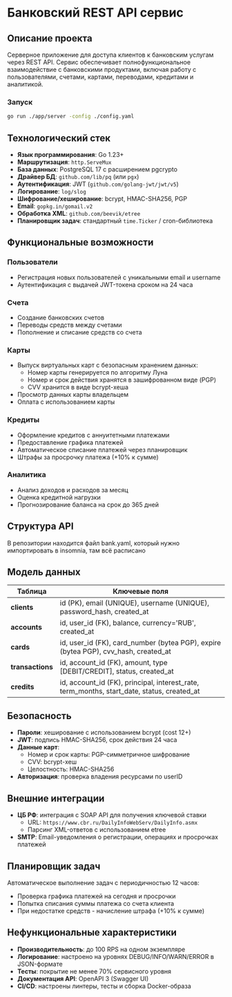 # Банковский REST API сервис

## Описание проекта

Серверное приложение для доступа клиентов к банковским услугам через REST API. Сервис обеспечивает полнофункциональное взаимодействие с банковскими продуктами, включая работу с пользователями, счетами, картами, переводами, кредитами и аналитикой.

### Запуск

```bash
go run ./app/server -config ./config.yaml
```

## Технологический стек

- **Язык программирования**: Go 1.23+
- **Маршрутизация**: `http.ServeMux`
- **База данных**: PostgreSQL 17 с расширением pgcrypto
- **Драйвер БД**: `github.com/lib/pq` (или `pgx`)
- **Аутентификация**: JWT (`github.com/golang-jwt/jwt/v5`)
- **Логирование**: `log/slog`
- **Шифрование/хеширование**: bcrypt, HMAC-SHA256, PGP
- **Email**: `gopkg.in/gomail.v2`
- **Обработка XML**: `github.com/beevik/etree`
- **Планировщик задач**: стандартный `time.Ticker` / cron-библиотека

## Функциональные возможности

### Пользователи
- Регистрация новых пользователей с уникальными email и username
- Аутентификация с выдачей JWT-токена сроком на 24 часа

### Счета
- Создание банковских счетов
- Переводы средств между счетами
- Пополнение и списание средств со счета

### Карты
- Выпуск виртуальных карт с безопасным хранением данных:
  - Номер карты генерируется по алгоритму Луна
  - Номер и срок действия хранятся в зашифрованном виде (PGP)
  - CVV хранится в виде bcrypt-хеша
- Просмотр данных карты владельцем
- Оплата с использованием карты

### Кредиты
- Оформление кредитов с аннуитетными платежами
- Предоставление графика платежей
- Автоматическое списание платежей через планировщик
- Штрафы за просрочку платежа (+10% к сумме)

### Аналитика
- Анализ доходов и расходов за месяц
- Оценка кредитной нагрузки
- Прогнозирование баланса на срок до 365 дней

## Структура API

В репозитории находится файл bank.yaml, который нужно импортировать в insomnia, там всё расписано

## Модель данных

| Таблица                | Ключевые поля                                                                                   |
|------------------------| ----------------------------------------------------------------------------------------------- |
| **clients**            | id (PK), email (UNIQUE), username (UNIQUE), password\_hash, created\_at                         |
| **accounts**           | id, user\_id (FK), balance, currency='RUB', created\_at                                         |
| **cards**              | id, user\_id (FK), card\_number (bytea PGP), expire (bytea PGP), cvv\_hash, created\_at         |
| **transactions**       | id, account\_id (FK), amount, type \[DEBIT/CREDIT], status, created\_at                         |
| **credits**            | id, account\_id (FK), principal, interest\_rate, term\_months, start\_date, status, created\_at |

## Безопасность

- **Пароли**: хеширование с использованием bcrypt (cost 12+)
- **JWT**: подпись HMAC-SHA256, срок действия 24 часа
- **Данные карт**:
  - Номер и срок карты: PGP-симметричное шифрование
  - CVV: bcrypt-хеш
  - Целостность: HMAC-SHA256
- **Авторизация**: проверка владения ресурсами по userID

## Внешние интеграции

- **ЦБ РФ**: интеграция с SOAP API для получения ключевой ставки
  - URL: `https://www.cbr.ru/DailyInfoWebServ/DailyInfo.asmx`
  - Парсинг XML-ответов с использованием etree
- **SMTP**: Email-уведомления о регистрации, операциях и просрочках платежей

## Планировщик задач

Автоматическое выполнение задач с периодичностью 12 часов:
- Проверка графика платежей на сегодня и просрочки
- Попытка списания суммы платежа со счета клиента
- При недостатке средств - начисление штрафа (+10% к сумме)

## Нефункциональные характеристики

- **Производительность**: до 100 RPS на одном экземпляре
- **Логирование**: настроено на уровнях DEBUG/INFO/WARN/ERROR в JSON-формате
- **Тесты**: покрытие не менее 70% сервисного уровня
- **Документация API**: OpenAPI 3 (Swagger UI)
- **CI/CD**: настроены линтеры, тесты и сборка Docker-образа
